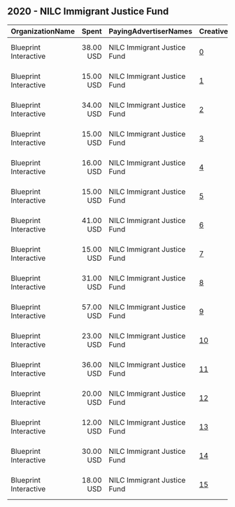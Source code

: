 ## 2020 - NILC Immigrant Justice Fund 
|OrganizationName|Spent|PayingAdvertiserNames|CreativeUrls|Impressions|Genders|AgeBrackets|CountryCodes|BillingAddresses|CandidateBallotInformation|
|:---|---:|:---|:---|---:|:---|:---|:---|:---|:---|
|Blueprint Interactive|38.00 USD|NILC Immigrant Justice Fund|[0](https://www.snap.com/political-ads/asset/193ee80d27f169a68b39e6b84589ce4326f84fb171fddcef47da62b4e604f7b2?mediaType=mp4)|10,844||27+|united states|"1730 Rhode Island Ave NW Suite 1014,Washington,20036,US"||
|Blueprint Interactive|15.00 USD|NILC Immigrant Justice Fund|[1](https://www.snap.com/political-ads/asset/e2601e7cb14cd443cf1f46aab762c85ce2a9dc5a092e2342dcd7b09a9d1f0fd3?mediaType=mp4)|14,260||16-30|united states|"1730 Rhode Island Ave NW Suite 1014,Washington,20036,US"||
|Blueprint Interactive|34.00 USD|NILC Immigrant Justice Fund|[2](https://www.snap.com/political-ads/asset/76710cdbd131b590e5e9278aa474e94ab26fdbc12860f6cfaaa4a8704d0ee140?mediaType=mp4)|34,071||16-30|united states|"1730 Rhode Island Ave NW Suite 1014,Washington,20036,US"||
|Blueprint Interactive|15.00 USD|NILC Immigrant Justice Fund|[3](https://www.snap.com/political-ads/asset/28b3d7b546e2bf969bb066851bb4fa6fc2f4a5487dd4f01328a9cb4408f6c5e6?mediaType=mp4)|6,106||27+|united states|"1730 Rhode Island Ave NW Suite 1014,Washington,20036,US"||
|Blueprint Interactive|16.00 USD|NILC Immigrant Justice Fund|[4](https://www.snap.com/political-ads/asset/03163de64f97dc0c25c3307d4abe4597a86bbfdabf4634f95c9854602b0550e4?mediaType=mp4)|15,230||16-30|united states|"1730 Rhode Island Ave NW Suite 1014,Washington,20036,US"||
|Blueprint Interactive|15.00 USD|NILC Immigrant Justice Fund|[5](https://www.snap.com/political-ads/asset/73324836cac505681ce65b185772badcd7123dc1f684b5c82e9ca5f60aa9158b?mediaType=mp4)|14,717||16-30|united states|"1730 Rhode Island Ave NW Suite 1014,Washington,20036,US"||
|Blueprint Interactive|41.00 USD|NILC Immigrant Justice Fund|[6](https://www.snap.com/political-ads/asset/7f19f2338b560c76244472ef904b09bd85e2a1dcb1841686828147133c1810ec?mediaType=mp4)|13,009||27+|united states|"1730 Rhode Island Ave NW Suite 1014,Washington,20036,US"||
|Blueprint Interactive|15.00 USD|NILC Immigrant Justice Fund|[7](https://www.snap.com/political-ads/asset/db5ffe72a299f33c6b763bd23e08f74fbb4ab92a971729aeca35cfd59e666529?mediaType=mp4)|5,482||27+|united states|"1730 Rhode Island Ave NW Suite 1014,Washington,20036,US"||
|Blueprint Interactive|31.00 USD|NILC Immigrant Justice Fund|[8](https://www.snap.com/political-ads/asset/afd791ef823d499dd133ab6d6d8799d1be3648df9385a0b54a6eb21d9658bcb3?mediaType=mp4)|11,249||27+|united states|"1730 Rhode Island Ave NW Suite 1014,Washington,20036,US"||
|Blueprint Interactive|57.00 USD|NILC Immigrant Justice Fund|[9](https://www.snap.com/political-ads/asset/6fefc64e884cc11572a0d4350cc7ec38f3b045e43a52ab1b83f8941641e24e26?mediaType=mp4)|55,694||16-30|united states|"1730 Rhode Island Ave NW Suite 1014,Washington,20036,US"||
|Blueprint Interactive|23.00 USD|NILC Immigrant Justice Fund|[10](https://www.snap.com/political-ads/asset/a26f431179151c0fe0439ce250db4719c9fd06049c31e18a5048e4cf5de3df74?mediaType=mp4)|22,147||16-30|united states|"1730 Rhode Island Ave NW Suite 1014,Washington,20036,US"||
|Blueprint Interactive|36.00 USD|NILC Immigrant Justice Fund|[11](https://www.snap.com/political-ads/asset/110ae93b1dbfdc786b39ab5ed88fec37e13c7ad42f426b3c47f68a8ad6dc197e?mediaType=mp4)|32,864||16-30|united states|"1730 Rhode Island Ave NW Suite 1014,Washington,20036,US"||
|Blueprint Interactive|20.00 USD|NILC Immigrant Justice Fund|[12](https://www.snap.com/political-ads/asset/27e58679485f077dc442d41d57fa4d719ceaa91d3586e1466c5211fb63cdd8fb?mediaType=mp4)|8,248||27+|united states|"1730 Rhode Island Ave NW Suite 1014,Washington,20036,US"||
|Blueprint Interactive|12.00 USD|NILC Immigrant Justice Fund|[13](https://www.snap.com/political-ads/asset/fdf7825116d4025888e7aca122e8d091e17f8cf4992cd35addac8f2ea473eae5?mediaType=mp4)|11,062||16-30|united states|"1730 Rhode Island Ave NW Suite 1014,Washington,20036,US"||
|Blueprint Interactive|30.00 USD|NILC Immigrant Justice Fund|[14](https://www.snap.com/political-ads/asset/647ca606d40b806227ed35242ceb2f29e5315608784b0b5259958a48efca0903?mediaType=mp4)|11,479||27+|united states|"1730 Rhode Island Ave NW Suite 1014,Washington,20036,US"||
|Blueprint Interactive|18.00 USD|NILC Immigrant Justice Fund|[15](https://www.snap.com/political-ads/asset/3d697bbb85dcb7ff64464a2c0f88221f6d12cb39e8df8a9293b99c8d04b4de50?mediaType=mp4)|7,295||27+|united states|"1730 Rhode Island Ave NW Suite 1014,Washington,20036,US"||
